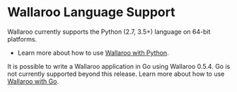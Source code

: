 # Wallaroo Language Support

Wallaroo currently supports the Python (2.7, 3.5+) language on 64-bit platforms.

* Learn more about how to use [Wallaroo with Python](python/intro.md).

It is possible to write a Wallaroo application in Go using Wallaroo 0.5.4. Go is not currently supported beyond this release. Learn more about how to use [Wallaroo with Go](go/intro.md).

